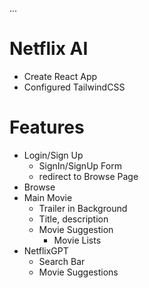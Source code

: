 ...

# Netflix AI

 - Create React App
 - Configured TailwindCSS


# Features
 - Login/Sign Up
     - SignIn/SignUp Form
     - redirect to Browse Page
 - Browse
 - Main Movie
      - Trailer in Background
      - Title, description
      - Movie Suggestion
           - Movie Lists
 - NetflixGPT
    - Search Bar
    - Movie Suggestions
